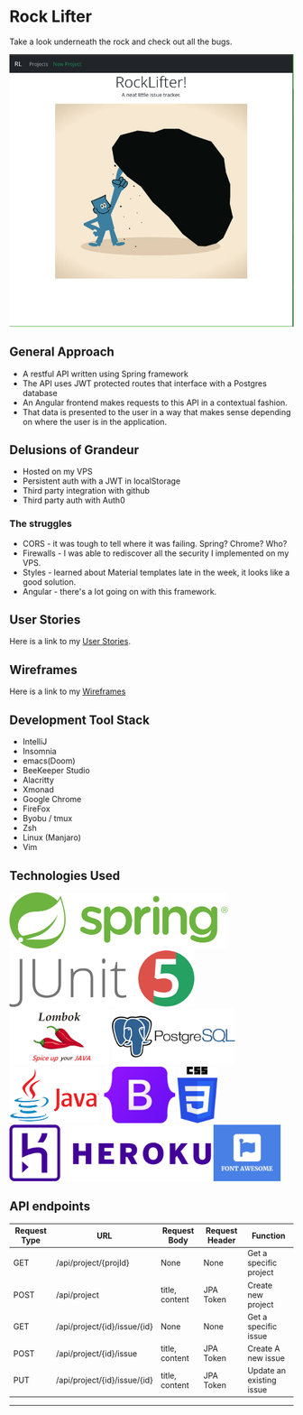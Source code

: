 # Rock Lifter
Take a look underneath the rock and check out all the bugs.

![](./planning/img/app.png)

## General Approach
* A restful API written using Spring framework
* The API uses JWT protected routes that interface with a Postgres database
* An Angular frontend makes requests to this API in a contextual fashion.
* That data is presented to the user in a way that makes sense depending on where the user is in the application.

## Delusions of Grandeur 
* Hosted on my VPS
* Persistent auth with a JWT in localStorage
* Third party integration with github
* Third party auth with Auth0

### The struggles
* CORS - it was tough to tell where it was failing. Spring? Chrome? Who?
* Firewalls - I was able to rediscover all the security I implemented on my VPS.
* Styles - learned about Material templates late in the week, it looks like a good solution.
* Angular - there's a lot going on with this framework.


## User Stories
Here is a link to my [User Stories](./planning/UserStories.md).

## Wireframes
Here is a link to my [Wireframes](./planning/WireFrames.md)


## Development Tool Stack
* IntelliJ
* Insomnia
* emacs(Doom)
* BeeKeeper Studio
* Alacritty
* Xmonad
* Google Chrome
* FireFox
* Byobu / tmux
* Zsh
* Linux (Manjaro)
* Vim

## Technologies Used
<img height="100" style="display: inline" src="./README/spring-logo.svg" alt=""/>
<img height="100" style="display: inline" src="./README/junit.png" alt=""/>
<img height="100" style="display: inline" src="./README/lombok.png" alt=""/>
<img height="100" style="display: inline" src="./README/postgres.png" alt=""/>
<img height="100" style="display: inline" src="./README/javalogo.png" alt=""/>
<img height="100" style="display: inline" src="./README/Archivo_Angular_full_color_logo.svg" alt=""/>
<img height="100" style="display: inline" src="./README/Bootstrap_logo.svg.png" alt=""/>
<img height="100" style="display: inline" src="./README/CSS3_logo_and_wordmark.svg.png" alt=""/>
<img height="100" style="display: inline" src="./README/File_Typescript_logo_2020.svg" alt=""/>
<img height="100" style="display: inline" src="./README/Heroku_logo.svg.png" alt=""/>
<img height="100" style="display: inline" src="./README/fontawesome.png" alt=""/>



## API endpoints
| Request Type | URL                          | Request Body      | Request Header | Function                 | 
|--------------|------------------------------|-------------------|----------------|--------------------------|
| GET          | /api/project/{projId}        | None              | None           | Get a specific project   |
| POST         | /api/project                 | title, content    | JPA Token      | Create new project       |
| GET          | /api/project/{id}/issue/{id} | None              | None           | Get a specific issue     |
| POST         | /api/project/{id}/issue      | title, content    | JPA Token      | Create A new issue       |
| PUT          | /api/project/{id}/issue/{id} | title, content    | JPA Token      | Update an existing issue |
----
